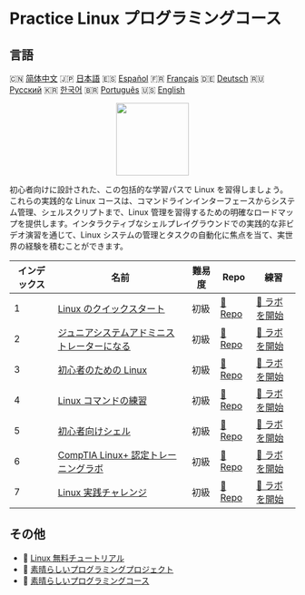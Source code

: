 # Practice Linux プログラミングコース

## 言語

🇨🇳 [简体中文](README_zh.md) 🇯🇵 [日本語](README_ja.md) 🇪🇸 [Español](README_es.md) 🇫🇷 [Français](README_fr.md) 🇩🇪 [Deutsch](README_de.md) 🇷🇺 [Русский](README_ru.md) 🇰🇷 [한국어](README_ko.md) 🇧🇷 [Português](README_pt.md) 🇺🇸 [English](README.md) 

<div align="center">
<img width="128px" src="https://file.labex.io/path/k5LXo5b82pJm.png">
</div>

初心者向けに設計された、この包括的な学習パスで Linux を習得しましょう。これらの実践的な Linux コースは、コマンドラインインターフェースからシステム管理、シェルスクリプトまで、Linux 管理を習得するための明確なロードマップを提供します。インタラクティブなシェルプレイグラウンドでの実践的な非ビデオ演習を通じて、Linux システムの管理とタスクの自動化に焦点を当て、実世界の経験を積むことができます。

|   インデックス | 名前                                                                                                           | 難易度   | Repo                                                                          | 練習                                                                              |
|----------------|----------------------------------------------------------------------------------------------------------------|----------|-------------------------------------------------------------------------------|-----------------------------------------------------------------------------------|
|              1 | [Linux のクイックスタート](https://labex.io/ja/courses/quick-start-with-linux)                                 | 初級     | [🔗 Repo](https://github.com/labex-labs/quick-start-with-linux)               | [🚀 ラボを開始](https://labex.io/ja/courses/quick-start-with-linux)               |
|              2 | [ジュニアシステムアドミニストレーターになる](https://labex.io/ja/courses/become-a-junior-system-administrator) | 初級     | [🔗 Repo](https://github.com/labex-labs/become-a-junior-system-administrator) | [🚀 ラボを開始](https://labex.io/ja/courses/become-a-junior-system-administrator) |
|              3 | [初心者のための Linux](https://labex.io/ja/courses/linux-for-noobs)                                            | 初級     | [🔗 Repo](https://github.com/labex-labs/linux-for-noobs)                      | [🚀 ラボを開始](https://labex.io/ja/courses/linux-for-noobs)                      |
|              4 | [Linux コマンドの練習](https://labex.io/ja/courses/linux-basic-commands-practice-online)                       | 初級     | [🔗 Repo](https://github.com/labex-labs/linux-basic-commands-practice-online) | [🚀 ラボを開始](https://labex.io/ja/courses/linux-basic-commands-practice-online) |
|              5 | [初心者向けシェル](https://labex.io/ja/courses/shell-for-beginners)                                            | 初級     | [🔗 Repo](https://github.com/labex-labs/shell-for-beginners)                  | [🚀 ラボを開始](https://labex.io/ja/courses/shell-for-beginners)                  |
|              6 | [CompTIA Linux+ 認定トレーニングラボ](https://labex.io/ja/courses/comptia-linux-plus-training-labs)            | 初級     | [🔗 Repo](https://github.com/labex-labs/comptia-linux-plus-training-labs)     | [🚀 ラボを開始](https://labex.io/ja/courses/comptia-linux-plus-training-labs)     |
|              7 | [Linux 実践チャレンジ](https://labex.io/ja/courses/linux-practice-challenges)                                  | 初級     | [🔗 Repo](https://github.com/labex-labs/linux-practice-challenges)            | [🚀 ラボを開始](https://labex.io/ja/courses/linux-practice-challenges)            |

## その他

- 🔗 [Linux 無料チュートリアル](https://github.com/labex-labs/linux-free-tutorials)
- 🔗 [素晴らしいプログラミングプロジェクト](https://github.com/labex-labs/awesome-programming-projects)
- 🔗 [素晴らしいプログラミングコース](https://github.com/labex-labs/awesome-programming-courses)

